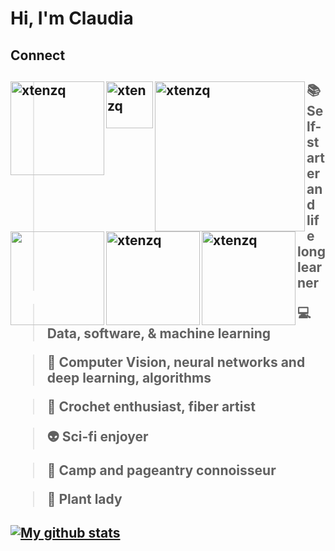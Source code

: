 

# Hi, I'm Claudia #

<h2> 
Connect 
<h2> 
  
<a href="https://www.notion.so/Data-Scientist-Story-Teller-fe91fe025687454484c0294d1d90e855" target="blank"><img align="left" src="https://img.shields.io/badge/-claudia.chajon-cd9cff?style=plastic&logo=notion" alt="xtenzq" width="150px" /></a>

<a href="https://drive.google.com/file/d/146kkTIuAavciSZmH_4sAsZwMW_EoR0PC/view?usp=sharing" target="blank"><img align="left" src="https://img.shields.io/badge/-Resume-ffcfe7?style=plastic" alt="xtenzq" width="75px" /></a>

<a href=mailto:claudia.chajon@gmail.com target="blank"><img align="left" src="https://img.shields.io/badge/-claudia.chajon%40gmail.com-ceff9c?style=plastic&logo=gmail" alt="xtenzq" width="240px" /></a>


<h2>  
  
<a href="https://www.linkedin.com/in/claudia-chajon/" target="blank"><img align="left" src="https://img.shields.io/badge/-%40claudia--chajon-ff9cce?style=plastic&logo=linkedin" width="150px" /></a>

<a href="https://medium.com/@claudia.chajon" target="blank"><img align="left" src="https://img.shields.io/badge/-claudia--chajon-9cffcd?style=plastic&logo=medium" alt="xtenzq" width="150px" /></a>
  
<a href="https://twitter.com/ChipChajon" target="blank"><img align="left" src="https://img.shields.io/badge/-%40ChipChajon-9cceff?style=plastic&logo=twitter" alt="xtenzq" width="150px" /></a>


  
  
<h2> 
  
  
  
> :books: Self-starter and life long learner

> :computer: Data, software, & machine learning 
  
> :space_invader: Computer Vision, neural networks and deep learning, algorithms
  
> :art: Crochet enthusiast, fiber artist
  
> :alien: Sci-fi enjoyer 
  
> :sparkling_heart: Camp and pageantry connoisseur
  
> :seedling: Plant lady
  
  
  
<h2> 

[![My github stats](https://github-readme-stats.vercel.app/api?username=claudiasofiaC&show_icons=true&theme=cobalt)](https://github.com/claudiasofiaC/github-readme-stats)


<h2>
<!--
**claudiasofiaC/claudiasofiaC** is a ✨ _special_ ✨ repository because its `README.md` (this file) appears on your GitHub profile.

-->

